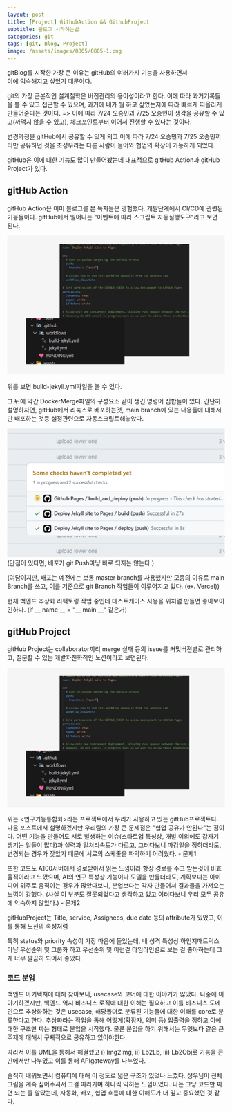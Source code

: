 ```yaml
---
layout: post
title: [Project] GithubAction && GithubProject
subtitle: 블로그 시작하는법
categories: git
tags: [git, Blog, Project]
image: /assets/images/0805/0805-1.png
---
```




gitBlog를 시작한 가장 큰 이유는 gitHub의 여러가지 기능을 사용하면서  
이에 익숙해지고 싶었기 때문이다. 

git의 가장 근본적인 설계철학은 버전관리의 용이성이라고 한다.
이에 따라 과거기록들을 볼 수 있고 접근할 수 있으며, 과거에 내가 뭘 하고 싶었는지에 따라 빠르게 떠올리게 만들어준다는 것이다.
=> 이에 따라 7/24 오승민과 7/25 오승민이 생각을 공유할 수 있고(까먹지 않을 수 있고), 체크포인트부터 이어서 진행할 수 있다는 것이다.

변경과정을 gitHub에서 공유할 수 있게 되고 
이에 따라 7/24 오승민과 7/25 오승민끼리만 공유하던 것을 조성우라는 다른 사람이 들어와 협업의 확장이 가능하게 되었다.

gitHub은 이에 대한 기능도 많이 만들어놨는데 
대표적으로 gitHub Action과 gitHub Project가 있다.



## gitHub Action 
gitHub Action은 이미 블로그를 본 독자들은 경험했다.
개발단계에서 CI/CD에 관련된 기능들이다.
gitHub에서 일어나는 "이벤트에 따라 스크립트 자동실행도구"라고 보면 된다.

![workflow](/assets/images/0805/0805-1.png) 

위를 보면
build-jekyll.yml파일을 볼 수 있다. 

그 뒤에 약간 DockerMerge파일의 구성요소 같이 생긴 명령어 집합들이 있다.
간단히 설명하자면, gitHub에서 리눅스로 배포하는것, main branch에 있는 내용들에 대해서만 배포하는 것등 설정관련으로 자동스크립트해놓았다.

![Deploy_lag](/assets/images/0805/0805-3.png) 
(단점이 있다면, 배포가 git Push마냥 바로 되지는 않는다.)

(여담이지만, 배포는 예전에는 보통 master branch를 사용했지만 모종의 이유로 main Branch를 쓰고, 이를 기준으로 git Branch 작업들이 이루어지고 있다. (ex. Vercel))

현재 백엔드 추상화 리팩토링 작업 중인데 테스트케이스 사용을 위처럼 만들면 좋아보이긴하다.
(if __ name __ = "__ main __" 같은거)

## gitHub Project
gitHub Project는 collaborator끼리 merge 실패 등의 issue를 커밋버젼별로 관리하고, 질문할 수 있는 개발자친화적인 노션이라고 보면된다.   

![banner](/assets/images/0805/0805-1.png) 

위는 <연구기능통합화>라는 프로젝트에서 우리가 사용하고 있는 gitHub프로젝트다.
다음 포스트에서 설명하겠지만 우리팀의 가장 큰 문제점은 "협업 공유가 안된다"는 점이다.
어떤 기능을 만들어도 서로 발생하는 이슈(스타트업 특성상, 개발 이외에도 갑자기 생기는 일들이 많다)과 실력과 일처리속도가 다르고, 그러다보니 마감일을 정하더라도, 변경되는 경우가 잦았기 때문에 서로의 스케줄을 파악하기 어려웠다. - 문제1

또한 코드도 A100서버에서 경로받아서 읽는 느낌이라 항상 경로를 주고 받는것이 비효율적이라고 느꼈으며, 
AI의 연구 특성상 기능이나 모델을 만들더라도, 계획보다는 아이디어 위주로 움직이는 경우가 많았다보니, 
분업보다는 각자 만들어서 결과물을 가져오는 느낌이 강했다. (사실 이 부분도 잘못되었다고 생각하고 있고 이러다보니 우리 모두 공유에 익숙하지 않았다.) - 문제2 

gitHubProject는 Title, service, Assignees, due date 등의 attribute가 있었고,
이를 통해 노션의 속성처럼 

특히 status와 priority 속성이 가장 마음에 들었는데, 
내 성격 특성상 하인지매트릭스마냥 우선순위 및 그룹화 하고 우선순위 및 이런걸 타임라인별로 보는 걸 좋아하는데 그게 너무 깔끔히 되어서 좋았다.

### 코드 분업

백엔드 아키텍쳐에 대해 찾아보니, usecase와 코어에 대한 이야기가 많았다.
나중에 이야기하겠지만, 백엔드 역시 비즈니스 로직에 대한 이해는 필요하고 
이를 비즈니스 도메인으로 추상화하는 것은 usecase, 해당폴더로 분류된 기능들에 대한 이해를 core로 분류한다고 한다.
추상화라는 작업을 통해 어떻게(확장자, 의미 등) 입출력을 정하고 이에 대한 구조만 짜는 형태로 분업을 시작했다.
물론 분업을 하기 위해서는 무엇보다 같은 큰 주제에 대해서 구체적으로 공유하고 있어야한다.

따라서 이를 UML을 통해서 해결했고 i) Img2Img, ii) Lb2Lb, iii) Lb2Obj로 기능을 큰딴에서만 나누었고
이를 통해 APIgateway를 나누었다. 



솔직히 배워보면서 컴퓨터에 대해 이 정도로 넓은 구조가 있었나 느꼈다.
성우님이 전체 그림을 계속 짚어주셔서 그걸 따라가며 하나씩 익히는 느낌이었다.
나는 그냥 코드만 짜면 되는 줄 알았는데, 자동화, 배포, 협업 흐름에 대한 이해도가 더 깊고 중요했던 것 같다.

